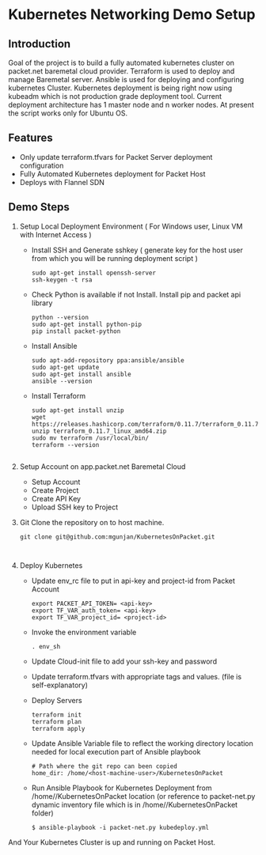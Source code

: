# Kubernetes Networking Demo Setup 

## Introduction
Goal of the project is to build a fully automated kubernetes cluster on packet.net baremetal cloud provider. 
Terraform is used to deploy and manage Baremetal server. 
Ansible is used for deploying and configuring kubernetes Cluster. Kubernetes deployment is being right now using kubeadm which is not production grade deployment tool. Current deployment architecture has 1 master node and n worker nodes. At present the script works only for Ubuntu OS.

## Features
* Only update terraform.tfvars for Packet Server deployment configuration
* Fully Automated Kubernetes deployment for Packet Host
* Deploys with Flannel SDN

## Demo Steps
1. Setup Local Deployment Environment ( For Windows user, Linux VM with Internet Access )
    * Install SSH and Generate sshkey ( generate key for the host user from which you will be running deployment script )

      ```
      sudo apt-get install openssh-server
      ssh-keygen -t rsa
      ```
    
    * Check Python is available if not Install. Install pip and packet api library
      
      ```
      python --version 
      sudo apt-get install python-pip
      pip install packet-python
      ```

    * Install Ansible

      ```
      sudo apt-add-repository ppa:ansible/ansible
      sudo apt-get update
      sudo apt-get install ansible
      ansible --version
      ```
   
    * Install Terraform 
      
      ```
      sudo apt-get install unzip
      wget https://releases.hashicorp.com/terraform/0.11.7/terraform_0.11.7_linux_amd64.zip
      unzip terraform_0.11.7_linux_amd64.zip
      sudo mv terraform /usr/local/bin/
      terraform --version
     ```
  
2. Setup Account on app.packet.net Baremetal Cloud
    
    * Setup Account
    * Create Project
    * Create API Key 
    * Upload SSH key to Project   
             
3. Git Clone the repository on to host machine.
   
   ```
   git clone git@github.com:mgunjan/KubernetesOnPacket.git 

 
4. Deploy Kubernetes 

    * Update env_rc file to put in api-key and project-id from Packet Account 
       
       ```
       export PACKET_API_TOKEN= <api-key>
       export TF_VAR_auth_token= <api-key>
       export TF_VAR_project_id= <project-id>
       ```
     
    * Invoke the environment variable
      
      ```
      . env_sh
      ```
    
    * Update Cloud-init file to add your ssh-key and password
    
    * Update terraform.tfvars with appropriate tags and values. (file is self-explanatory)
   

    * Deploy Servers

       ```
       terraform init
       terraform plan
       terraform apply
       ```
    
   * Update Ansible Variable file to reflect the working directory location needed for local execution part of Ansible playbook
     
      ```
      # Path where the git repo can been copied
      home_dir: /home/<host-machine-user>/KubernetesOnPacket
      ```

   * Run Ansible Playbook for Kubernetes Deployment from /home/<host-machine-user>/KubernetesOnPacket location (or reference to packet-net.py dynamic inventory file which is in /home/<host-machine-user>/KubernetesOnPacket folder) 

      ```
      $ ansible-playbook -i packet-net.py kubedeploy.yml
      ```
 
 And Your Kubernetes Cluster is up and running on Packet Host.
 
